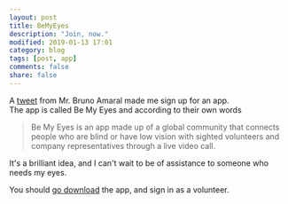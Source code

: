 ```yaml
---
layout: post
title: BeMyEyes
description: "Join, now."
modified: 2019-01-13 17:01
category: blog
tags: [post, app]
comments: false
share: false
---
```

 
 A [tweet](https://twitter.com/brunoamaral/status/1084429537159585794) from Mr. Bruno Amaral made me sign up for an app.  
 The app is called Be My Eyes and according to their own words
 
 > Be My Eyes is an app made up of a global community that connects people who are blind or have low vision with sighted volunteers and company representatives through a live video call.
 
 It's a brilliant idea, and I can't wait to be of assistance to someone who needs my eyes. 
 
 You should [go download](https://www.bemyeyes.com/) the app, and sign in as a volunteer.